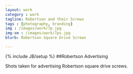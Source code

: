 ```yaml
---
layout: work
category : work
tagline: Robertson and their Screws
tags : [photography, branding]
img : /images/work/7p.jpg
img-sm : /images/work/7ps.jpg
blurb: Robertson Square Drive Screws

---
```

{% include JB/setup %}
##Robertson Advertising

Shots taken for advertising Robertson square drive screws.